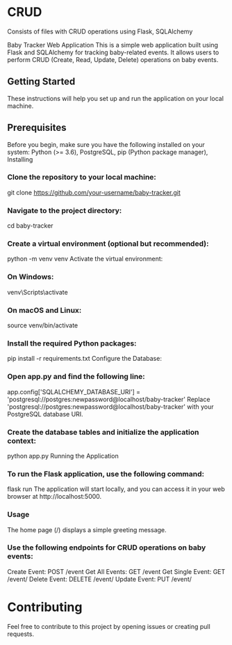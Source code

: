 # CRUD
Consists of files with CRUD operations using Flask, SQLAlchemy

Baby Tracker Web Application
This is a simple web application built using Flask and SQLAlchemy for tracking baby-related events. It allows users to perform CRUD (Create, Read, Update, Delete) operations on baby events.

## Getting Started
These instructions will help you set up and run the application on your local machine.

## Prerequisites
Before you begin, make sure you have the following installed on your system:
Python (>= 3.6),
PostgreSQL,
pip (Python package manager),
Installing

### Clone the repository to your local machine:
git clone https://github.com/your-username/baby-tracker.git

### Navigate to the project directory:
cd baby-tracker

### Create a virtual environment (optional but recommended):
python -m venv venv
Activate the virtual environment:

### On Windows:
venv\Scripts\activate

### On macOS and Linux:
source venv/bin/activate

### Install the required Python packages:
pip install -r requirements.txt
Configure the Database:

### Open app.py and find the following line:
app.config['SQLALCHEMY_DATABASE_URI'] = 'postgresql://postgres:newpassword@localhost/baby-tracker'
Replace 'postgresql://postgres:newpassword@localhost/baby-tracker' with your PostgreSQL database URI.

### Create the database tables and initialize the application context:
python app.py
Running the Application

### To run the Flask application, use the following command:
flask run
The application will start locally, and you can access it in your web browser at http://localhost:5000.

### Usage
The home page (/) displays a simple greeting message.

### Use the following endpoints for CRUD operations on baby events:
Create Event: POST /event
Get All Events: GET /event
Get Single Event: GET /event/<id>
Delete Event: DELETE /event/<id>
Update Event: PUT /event/<id>

# Contributing
Feel free to contribute to this project by opening issues or creating pull requests.


